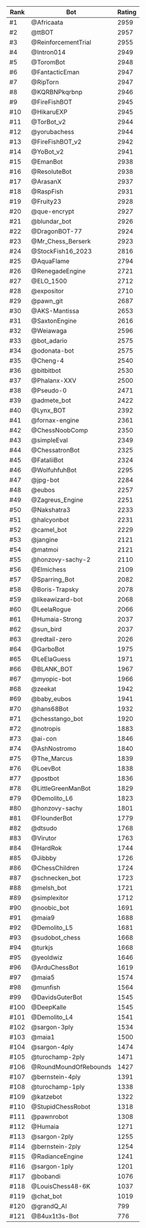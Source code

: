 Rank|Bot|Rating
---|---|---
#1|@Africaata|2959
#2|@ttBOT|2957
#3|@ReinforcementTrial|2955
#4|@Intron014|2949
#5|@ToromBot|2948
#6|@FantacticEman|2947
#7|@RipTorn|2947
#8|@KQRBNPkqrbnp|2946
#9|@FireFishBOT|2945
#10|@HikaruEXP|2945
#11|@TorBot_v2|2944
#12|@yorubachess|2944
#13|@FireFishBOT_v2|2942
#14|@YoBot_v2|2941
#15|@EmanBot|2938
#16|@ResoluteBot|2938
#17|@ArasanX|2937
#18|@RaspFish|2931
#19|@Fruity23|2928
#20|@que-encrypt|2927
#21|@blundar_bot|2926
#22|@DragonBOT-77|2924
#23|@Mr_Chess_Berserk|2923
#24|@StockFish16_2023|2816
#25|@AquaFlame|2794
#26|@RenegadeEngine|2721
#27|@ELO_1500|2712
#28|@expositor|2710
#29|@pawn_git|2687
#30|@AKS-Mantissa|2653
#31|@SaxtonEngine|2616
#32|@Weiawaga|2596
#33|@bot_adario|2575
#34|@odonata-bot|2575
#35|@Cheng-4|2540
#36|@bitbitbot|2530
#37|@Phalanx-XXV|2500
#38|@Pseudo-0|2471
#39|@admete_bot|2422
#40|@Lynx_BOT|2392
#41|@fornax-engine|2361
#42|@ChessNoobComp|2350
#43|@simpleEval|2349
#44|@ChessatronBot|2325
#45|@FataliiBot|2324
#46|@WolfuhfuhBot|2295
#47|@jpg-bot|2284
#48|@eubos|2257
#49|@Zagreus_Engine|2251
#50|@Nakshatra3|2233
#51|@halcyonbot|2231
#52|@camel_bot|2229
#53|@jangine|2121
#54|@matmoi|2121
#55|@honzovy-sachy-2|2110
#56|@Elmichess|2109
#57|@Sparring_Bot|2082
#58|@Boris-Trapsky|2078
#59|@likeawizard-bot|2068
#60|@LeelaRogue|2066
#61|@Humaia-Strong|2037
#62|@sun_bird|2037
#63|@redtail-zero|2026
#64|@GarboBot|1975
#65|@LeElaGuess|1971
#66|@BLANK_BOT|1967
#67|@myopic-bot|1966
#68|@zeekat|1942
#69|@baby_eubos|1941
#70|@hans68Bot|1932
#71|@chesstango_bot|1920
#72|@notropis|1883
#73|@ai-con|1846
#74|@AshNostromo|1840
#75|@The_Marcus|1839
#76|@LoevBot|1838
#77|@postbot|1836
#78|@LittleGreenManBot|1829
#79|@Demolito_L6|1823
#80|@honzovy-sachy|1801
#81|@FlounderBot|1779
#82|@dtsudo|1768
#83|@Virutor|1763
#84|@HardRok|1744
#85|@Jibbby|1726
#86|@ChessChildren|1724
#87|@schnecken_bot|1723
#88|@melsh_bot|1721
#89|@simplexitor|1712
#90|@noobic_bot|1691
#91|@maia9|1688
#92|@Demolito_L5|1681
#93|@sudobot_chess|1668
#94|@turkjs|1668
#95|@yeoldwiz|1646
#96|@ArduChessBot|1619
#97|@maia5|1574
#98|@munfish|1564
#99|@DavidsGuterBot|1545
#100|@DeepKalle|1545
#101|@Demolito_L4|1541
#102|@sargon-3ply|1534
#103|@maia1|1500
#104|@sargon-4ply|1474
#105|@turochamp-2ply|1471
#106|@RoundMoundOfRebounds|1427
#107|@bernstein-4ply|1391
#108|@turochamp-1ply|1338
#109|@katzebot|1322
#110|@StupidChessRobot|1318
#111|@pawnrobot|1308
#112|@Humaia|1271
#113|@sargon-2ply|1255
#114|@bernstein-2ply|1254
#115|@RadianceEngine|1241
#116|@sargon-1ply|1201
#117|@bobandi|1076
#118|@LouisChess48-6K|1037
#119|@chat_bot|1019
#120|@grandQ_AI|799
#121|@B4ux1t3s-Bot|776
